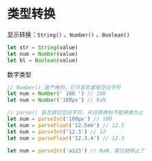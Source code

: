 # 类型转换

显示转换：`String()` 、`Number()` 、`Boolean()`

```js
let str = String(value)
let num = Number(value)
let bl = Boolean(value)
```

数字类型

```js
// Number() 是严格的，它只容忍首尾空白字符
let num = Number(' 100 ') // 100
let num = Number('100px') // NaN

// parse() 容忍首位空白字符，并且转换到不能转换为止
let num = parseInt('100px') // 100
let num = parseFloat('12.5em') // 12.5
let num = parseInt('12.3') // 12
let num = parseFloat('12.3.4') // 12.3

let num = parseInt('a123') // NaN，首位就停止了
```
